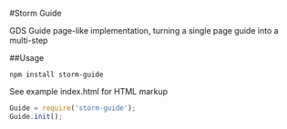 #Storm Guide

GDS Guide page-like implementation, turning a single page guide into a multi-step 
    
##Usage
```
npm install storm-guide
```

See example index.html for HTML markup

```js
Guide = require('storm-guide');
Guide.init();

```
